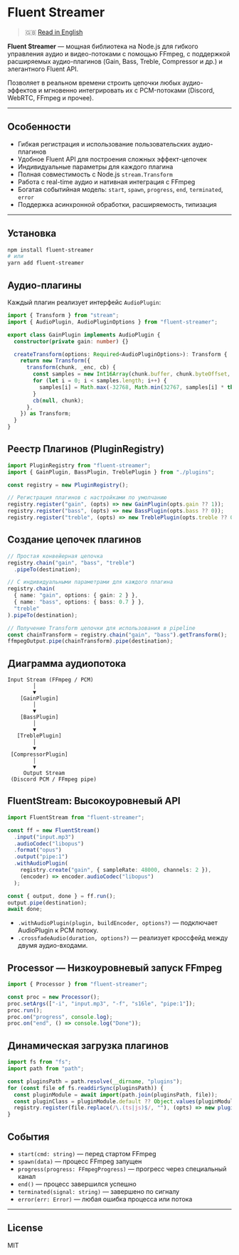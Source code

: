 # Fluent Streamer

> 🇬🇧 [Read in English](/README.md)

**Fluent Streamer** — мощная библиотека на Node.js для гибкого управления аудио и видео-потоками с помощью FFmpeg, с поддержкой расширяемых аудио-плагинов (Gain, Bass, Treble, Compressor и др.) и элегантного Fluent API.

Позволяет в реальном времени строить цепочки любых аудио-эффектов и мгновенно интегрировать их с PCM-потоками (Discord, WebRTC, FFmpeg и прочее).

---

## Особенности

- Гибкая регистрация и использование пользовательских аудио-плагинов
- Удобное Fluent API для построения сложных эффект-цепочек
- Индивидуальные параметры для каждого плагина
- Полная совместимость с Node.js `stream.Transform`
- Работа с real-time аудио и нативная интеграция с FFmpeg
- Богатая событийная модель: `start`, `spawn`, `progress`, `end`, `terminated`, `error`
- Поддержка асинхронной обработки, расширяемость, типизация

---

## Установка

```bash
npm install fluent-streamer
# или
yarn add fluent-streamer
```

## Аудио-плагины

Каждый плагин реализует интерфейс `AudioPlugin`:

```ts
import { Transform } from "stream";
import { AudioPlugin, AudioPluginOptions } from "fluent-streamer";

export class GainPlugin implements AudioPlugin {
  constructor(private gain: number) {}

  createTransform(options: Required<AudioPluginOptions>): Transform {
    return new Transform({
      transform(chunk, _enc, cb) {
        const samples = new Int16Array(chunk.buffer, chunk.byteOffset, chunk.length / 2);
        for (let i = 0; i < samples.length; i++) {
          samples[i] = Math.max(-32768, Math.min(32767, samples[i] * this.gain));
        }
        cb(null, chunk);
      },
    }) as Transform;
  }
}
```

## Реестр Плагинов (PluginRegistry)

```ts
import PluginRegistry from "fluent-streamer";
import { GainPlugin, BassPlugin, TreblePlugin } from "./plugins";

const registry = new PluginRegistry();

// Регистрация плагинов с настройками по умолчанию
registry.register("gain", (opts) => new GainPlugin(opts.gain ?? 1));
registry.register("bass", (opts) => new BassPlugin(opts.bass ?? 0));
registry.register("treble", (opts) => new TreblePlugin(opts.treble ?? 0));
```

## Создание цепочек плагинов

```ts
// Простая конвейерная цепочка
registry.chain("gain", "bass", "treble")
  .pipeTo(destination);

// С индивидуальными параметрами для каждого плагина
registry.chain(
  { name: "gain", options: { gain: 2 } },
  { name: "bass", options: { bass: 0.7 } },
  "treble"
).pipeTo(destination);

// Получение Transform цепочки для использования в pipeline
const chainTransform = registry.chain("gain", "bass").getTransform();
ffmpegOutput.pipe(chainTransform).pipe(destination);
```

## Диаграмма аудиопотока

```plaintext
Input Stream (FFmpeg / PCM)
        │
        ▼
    [GainPlugin]
        │
        ▼
    [BassPlugin]
        │
        ▼
   [TreblePlugin]
        │
        ▼
 [CompressorPlugin]
        │
        ▼
     Output Stream
 (Discord PCM / FFmpeg pipe)
```

## FluentStream: Высокоуровневый API

```ts
import FluentStream from "fluent-streamer";

const ff = new FluentStream()
  .input("input.mp3")
  .audioCodec("libopus")
  .format("opus")
  .output("pipe:1")
  .withAudioPlugin(
    registry.create("gain", { sampleRate: 48000, channels: 2 }),
    (encoder) => encoder.audioCodec("libopus")
  );

const { output, done } = ff.run();
output.pipe(destination);
await done;
```

- `.withAudioPlugin(plugin, buildEncoder, options?)` — подключает AudioPlugin к PCM потоку.
- `.crossfadeAudio(duration, options?)` — реализует кроссфейд между двумя аудио-входами.

## Processor — Низкоуровневый запуск FFmpeg

```ts
import { Processor } from "fluent-streamer";

const proc = new Processor();
proc.setArgs(["-i", "input.mp3", "-f", "s16le", "pipe:1"]);
proc.run();
proc.on("progress", console.log);
proc.on("end", () => console.log("Done"));
```

## Динамическая загрузка плагинов

```ts
import fs from "fs";
import path from "path";

const pluginsPath = path.resolve(__dirname, "plugins");
for (const file of fs.readdirSync(pluginsPath)) {
  const pluginModule = await import(path.join(pluginsPath, file));
  const pluginClass = pluginModule.default ?? Object.values(pluginModule)[0];
  registry.register(file.replace(/\.(ts|js)$/, ""), (opts) => new pluginClass(opts));
}
```

## События

- `start(cmd: string)` — перед стартом FFmpeg  
- `spawn(data)` — процесс FFmpeg запущен  
- `progress(progress: FFmpegProgress)` — прогресс через специальный канал  
- `end()` — процесс завершился успешно  
- `terminated(signal: string)` — завершено по сигналу  
- `error(err: Error)` — любая ошибка процесса или потока  

---

## License

MIT